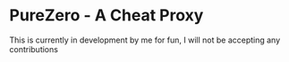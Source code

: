 # PureZero - A Cheat Proxy

This is currently in development by me for fun, I will not be accepting any contributions